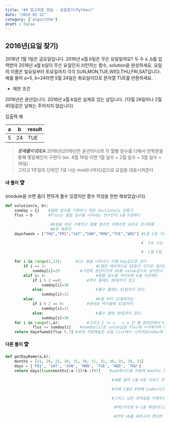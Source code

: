 ```yaml
---
title: "#3 알고리즘 연습 - 요일찾기(Python)"
date: "2019-01-12"
category: ['algorithm']
draft : False
---
```



## 2016년(요일 찾기)



2016년 1월 1일은 금요일입니다. 2016년 a월 b일은 무슨 요일일까요? 
두 수 a ,b를 입력받아 2016년 a월 b일이 무슨 요일인지 리턴하는 함수, solution을 완성하세요. 요일의 이름은 일요일부터 토요일까지 각각 SUN,MON,TUE,WED,THU,FRI,SAT입니다. 
예를 들어 a=5, b=24라면 5월 24일은 화요일이므로 문자열 TUE를 반환하세요.


* 제한 조건

2016년은 윤년입니다.
2016년 a월 b일은 실제로 있는 날입니다. (13월 26일이나 2월 45일같은 날짜는 주어지지 않습니다)


입출력 예

|a|b|result|
|-|-|-|
|5|24|TUE|

> _**문제풀이 IDEA**_
> 2016년(2016년은 윤년이다)의 각 월별 일수를 더해서 반복문을 통해 몇일째인지 구한다
(ex. 4월 19일 이면 1월 일수 + 2월 일수 + 3월 일수 + 19일)    
그리고 1주일의 단위인 7로 나눈 mod(나머지)값으로 요일을 대응시켜준다


#### 내 풀이 🏆 
(module을 쓰면 좀더 편하게 풀수 있겠지만 함수 작성을 한번 해보았습니다)

```python
def solution(a, b):
    sumday = {}    #월별 일수를 기록하기 위한 dictionary 만들기
    flus = b       #flus는 총합 일수를 나타내는 변수인데 a월 b일에서

                    #b일을 바로 기록하고 월별 일수만 더해주면 되므로 초기화를
                    #b로 해준다
    dayofweek = ["THU","FRI","SAT","SUN","MON","TUE","WED"] #1월 1일 기준 총합 일수는 1인데

                                                            #  7로 나눈 나머지는 1이고 

                                                            #  1월 1일 이므로 index1에 금요일이 오도록 list작성
                                                            
    for i in range(1,13):      #i는 월을 나타내고 이를 key값으로 쓴다
        if i == 2:                      #2월은 예외적으로 28일이 오므로 걸러준다
            sumday[i]=29         #그런데 윤년이므로 29를 value값으로 넣어준다
        elif i< 8:                      #월별 일수를 적어보면 8월 이전에는
            if i % 2 ==0:           #짝수 월에는 30일까지 있고
                sumday[i]=30                 
            else:                       #홀수 월에는 31일까지 있다.
                sumday[i]=31                 
        else:                           #8월 부터 12월까지는
            if i % 2 == 0:          #반대로 짝수월에 31일까지
                sumday[i]=31                 
            else:                       #홀수 월에 30일까지 있다.
                sumday[i]=30                 
    for i in range(1,a):            #그리고 1 <= x   < a 인 월 범위안에서 key값을 가져오고
            flus += sumday[i]    #sumday[i]로 value값을 flus에 누적해가며 더해준다
    return dayofweek[flus % 7] #위에 저장해놓은 요일 list에서 나머지값index에 대응되는 요일을 가져온다
```


#### 다른 풀이 🏆
```python
def getDayName(a,b):
    months = [31, 29, 31, 30, 31, 30, 31, 31, 30, 31, 30, 31]
    days = ['FRI', 'SAT', 'SUN', 'MON', 'TUE', 'WED', 'THU']
    return days[(sum(months[:a-1])+b-1)%7]    #sum메서드를 이용해 months list의 0번째 부터 a-2번째 index까지의 갑을 더해준다

                                               #예를 들어 2월 4일 이라고 하면 1월까지의 일수를 더해주고 나머지 4일을 더해줘야하는데

                                               #이때 1월은 0번째 index이고 입력받은 2와 2차이가 나므로 slice를 :a-1까지로 해줫다

                                               #그리고 남은 잔여일을 더해주는데 이때 요일이 들어가있는 day list의 0번째 인덱스가

                                                #FRI이므로 b-1을 해줬다(1월 1일이 금요일이랬으니까)

                                                #만약 +b를 해주고자 한다면 days list의 첫째 원소로 THU가 오고 한칸씩 밀리면 된다
```
